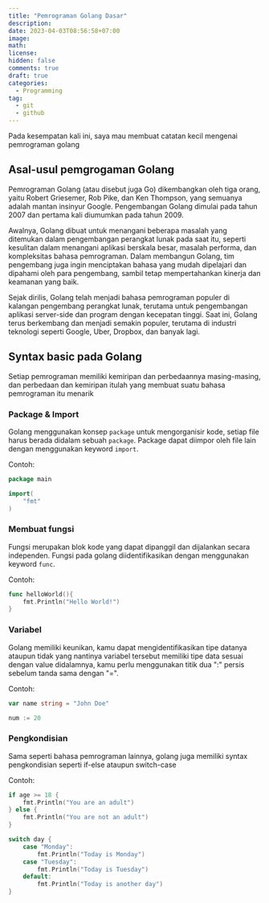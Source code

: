```yaml
---
title: "Pemrograman Golang Dasar"
description:
date: 2023-04-03T08:56:58+07:00
image:
math:
license:
hidden: false
comments: true
draft: true
categories:
  - Programming
tag:
  - git
  - github
---
```


Pada kesempatan kali ini, saya mau membuat catatan kecil mengenai pemrograman golang

## Asal-usul pemgrogaman Golang

Pemrograman Golang (atau disebut juga Go) dikembangkan oleh tiga orang, yaitu Robert Griesemer, Rob Pike, dan Ken Thompson, yang semuanya adalah mantan insinyur Google. Pengembangan Golang dimulai pada tahun 2007 dan pertama kali diumumkan pada tahun 2009.

Awalnya, Golang dibuat untuk menangani beberapa masalah yang ditemukan dalam pengembangan perangkat lunak pada saat itu, seperti kesulitan dalam menangani aplikasi berskala besar, masalah performa, dan kompleksitas bahasa pemrograman. Dalam membangun Golang, tim pengembang juga ingin menciptakan bahasa yang mudah dipelajari dan dipahami oleh para pengembang, sambil tetap mempertahankan kinerja dan keamanan yang baik.

Sejak dirilis, Golang telah menjadi bahasa pemrograman populer di kalangan pengembang perangkat lunak, terutama untuk pengembangan aplikasi server-side dan program dengan kecepatan tinggi. Saat ini, Golang terus berkembang dan menjadi semakin populer, terutama di industri teknologi seperti Google, Uber, Dropbox, dan banyak lagi.

## Syntax basic pada Golang

Setiap pemrograman memiliki kemiripan dan perbedaannya masing-masing, dan perbedaan dan kemiripan itulah yang membuat suatu bahasa pemrograman itu menarik

### Package & Import
Golang menggunakan konsep `package` untuk mengorganisir kode, setiap file harus berada didalam sebuah `package`. Package dapat diimpor oleh file lain dengan menggunakan keyword `import`.

Contoh:
```go
package main

import(
    "fmt"
)
```

### Membuat fungsi

Fungsi merupakan blok kode yang dapat dipanggil dan dijalankan secara independen. Fungsi pada golang diidentifikasikan dengan menggunakan keyword `func`.

Contoh:
```go
func helloWorld(){
    fmt.Println("Hello World!")
}
```

### Variabel

Golang memiliki keunikan, kamu dapat mengidentifikasikan tipe datanya ataupun tidak yang nantinya variabel tersebut memiliki tipe data sesuai dengan value didalamnya, kamu perlu menggunakan titik dua ":" persis sebelum tanda sama dengan "=".

Contoh:
```go
var name string = "John Doe"

num := 20
```

### Pengkondisian

Sama seperti bahasa pemrograman lainnya, golang juga memiliki syntax pengkondisian seperti if-else ataupun switch-case

Contoh:
```go
if age >= 18 {
    fmt.Println("You are an adult")
} else {
    fmt.Println("You are not an adult")
}

switch day {
    case "Monday":
        fmt.Println("Today is Monday")
    case "Tuesday":
        fmt.Println("Today is Tuesday")
    default:
        fmt.Println("Today is another day")
}
```
